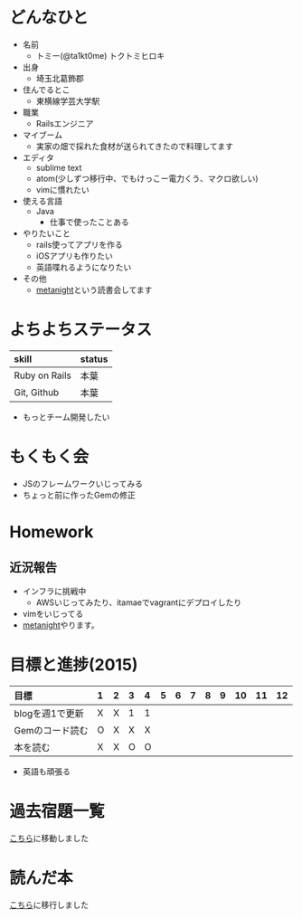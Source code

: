 # どんなひと

* 名前
  * トミー(@ta1kt0me) トクトミヒロキ
* 出身
  * 埼玉北葛飾郡
* 住んでるとこ
  * 東横線学芸大学駅
* 職業
  * Railsエンジニア
* マイブーム
  * 実家の畑で採れた食材が送られてきたので料理してます
* エディタ
  * sublime text
  * atom(少しずつ移行中、でもけっこー電力くう、マクロ欲しい)
  * vimに慣れたい
* 使える言語
  * Java
    * 仕事で使ったことある
* やりたいこと
  * rails使ってアプリを作る
  * iOSアプリも作りたい
  * 英語喋れるようになりたい
* その他
  * [metanight](http://e-g-d.doorkeeper.jp/events/17057)という読書会してます

# よちよちステータス

| skill         | status |
|:--------------|:-------|
| Ruby on Rails | 本葉   |
| Git, Github   | 本葉   |

* もっとチーム開発したい

# もくもく会

- JSのフレームワークいじってみる
- ちょっと前に作ったGemの修正

# Homework

## 近況報告

- インフラに挑戦中
  * AWSいじってみたり、itamaeでvagrantにデプロイしたり
- vimをいじってる
- [metanight](https://e-g-d.doorkeeper.jp/events/22960)やります。

# 目標と進捗(2015)

| 目標            | 1 | 2 | 3 | 4 | 5 | 6 | 7 | 8 | 9 | 10 | 11 | 12 |
|:----------------|:--|:--|:--|:--|:--|:--|:--|:--|:--|:---|:---|:---|
| blogを週1で更新 | X | X | 1 | 1 |   |   |   |   |   |    |    |    |
| Gemのコード読む | O | X | X | X |   |   |   |   |   |    |    |    |
| 本を読む        | X | X | O | O |   |   |   |   |   |    |    |    |

* 英語も頑張る

# 過去宿題一覧

[こちら](https://gist.github.com/ta1kt0me/88bfa71e45d6ff39e352)に移動しました

# 読んだ本

[こちら](https://gist.github.com/ta1kt0me/188875121e3d246aaf42)に移行しました

